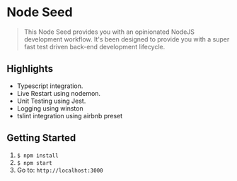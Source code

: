 Node Seed
====================

<blockquote>
This Node Seed provides you with an opinionated NodeJS development workflow. 
It's been designed to provide you with a super fast test driven back-end development lifecycle. 
</blockquote>

## Highlights
* Typescript integration.
* Live Restart using nodemon.
* Unit Testing using Jest.
* Logging using winston
* tslint integration using airbnb preset


## Getting Started
1. `$ npm install`
4. `$ npm start`
5. Go to: `http://localhost:3000`
